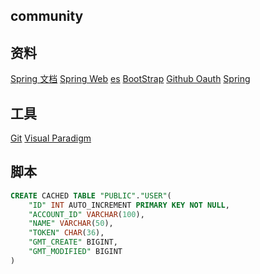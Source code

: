 ## community

## 资料
[Spring 文档](https://spring.io/guides/gs/)
[Spring Web](https://spring.io/guides/gs/serving-web-content/)
[es](https://elasticsearch.cn/explore)
[BootStrap](https://v3.bootcss.com/getting-started/)
[Github Oauth](https://developer.github.com/apps/building-oauth-apps/creating-an-oauth-app/)
[Spring](https://docs.spring.io/spring-boot/docs/2.2.4.RELEASE/reference/html/spring-boot-features.html#boot-features-embedded-database-support)

## 工具
[Git](https://git-scm.com/downloads)
[Visual Paradigm](https://www.visual-paradigm.com/cn/download/)

## 脚本
```sql
CREATE CACHED TABLE "PUBLIC"."USER"(
    "ID" INT AUTO_INCREMENT PRIMARY KEY NOT NULL,
    "ACCOUNT_ID" VARCHAR(100),
    "NAME" VARCHAR(50),
    "TOKEN" CHAR(36),
    "GMT_CREATE" BIGINT,
    "GMT_MODIFIED" BIGINT
)
```